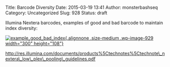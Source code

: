 Title: Barcode Diversity
Date: 2015-03-19 13:41
Author: monsterbashseq
Category: Uncategorized
Slug: 928
Status: draft

Illumina Nextera barcodes, examples of good and bad barcode to maintain
index diversity:

[![example\_good\_bad\_index](https://monsterbashseq.files.wordpress.com/2015/03/example_good_bad_index.png?w=300){.alignnone
.size-medium .wp-image-929 width="300"
height="108"}](https://monsterbashseq.files.wordpress.com/2015/03/example_good_bad_index.png)

http://res.illumina.com/documents/products%5Ctechnotes%5Ctechnote\_nextera\_low\_plex\_pooling\_guidelines.pdf
